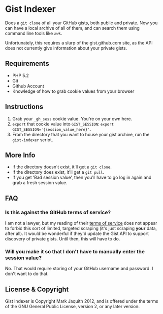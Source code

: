 # Gist Indexer

Does a `git clone` of all your GitHub gists, both public and private. Now you can have a local archive of all of them, and can search them using command line tools like `awk`.

Unfortunately, this requires a slurp of the gist.github.com site, as the API does not currently give information about your private gists.

## Requirements

* PHP 5.2
* Git
* Github Account
* Knowledge of how to grab cookie values from your browser

## Instructions

1. Grab your `_gh_sess` cookie value. You're on your own here.
2. `export` that cookie value into `GIST_SESSION`: `export GIST_SESSION='{session_value_here}'`.
3. From the directory that you want to house your gist archive, run the `gist-indexer` script.

## More Info

* If the directory doesn't exist, it'll get a `git clone`.
* If the directory does exist, it'll get a `git pull`.
* If you get 'Bad session value', then you'll have to go log in again and grab a fresh session value.

## FAQ

### Is this against the GitHub terms of service?

I am not a lawyer, but my reading of their [terms of service][tos] does not appear to forbid this sort of limited, targeted scraping (it's just scraping **your** data, after all). It would be wonderful if they'd update the Gist API to 
support discovery of private gists. Until then, this will have to do.

[tos]: http://help.github.com/terms-of-service/

### Will you make it so that I don't have to manually enter the session value?

No. That would require storing of your GitHub username and password. I don't want to do that.

## License & Copyright

Gist Indexer is Copyright Mark Jaquith 2012, and is offered under the terms of the GNU General Public License, version 2, or any later version.
